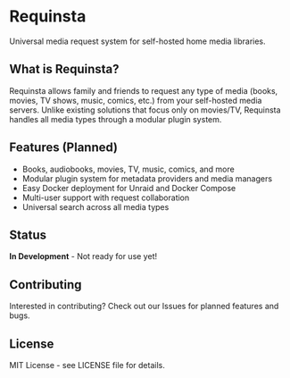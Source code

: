 # Requinsta

Universal media request system for self-hosted home media libraries.

## What is Requinsta?

Requinsta allows family and friends to request any type of media (books, movies, TV shows, music, comics, etc.) from your self-hosted media servers. Unlike existing solutions that focus only on movies/TV, Requinsta handles all media types through a modular plugin system.

## Features (Planned)
- Books, audiobooks, movies, TV, music, comics, and more
- Modular plugin system for metadata providers and media managers  
- Easy Docker deployment for Unraid and Docker Compose
- Multi-user support with request collaboration
- Universal search across all media types

## Status
**In Development** - Not ready for use yet!

## Contributing
Interested in contributing? Check out our Issues for planned features and bugs.

## License
MIT License - see LICENSE file for details.
